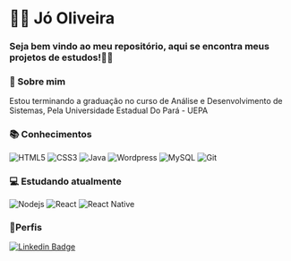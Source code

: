 # 👨‍💻 Jó Oliveira
### Seja bem vindo ao meu repositório, aqui se encontra meus projetos de estudos!🙋‍♂️

### 📖  Sobre mim
Estou terminando a graduação no curso de Análise e Desenvolvimento de Sistemas, Pela Universidade Estadual Do Pará - UEPA 
### 📚 Conhecimentos
![HTML5](https://img.shields.io/badge/-HTML5-E34F26?style=flat-square&logo=html5&logoColor=white)
![CSS3](https://img.shields.io/badge/-CSS3-549FDE?style=flat-square&logo=css3&logoColor=white)
![Java](https://img.shields.io/badge/-Java-E42D2C?style=flat-square&logo=java&logoColor=white)
![Wordpress](https://img.shields.io/badge/-Wordpress-007095?style=flat-square&logo=wordpress&logoColor=white)
![MySQL](https://img.shields.io/badge/-MySQL-00758F?style=flat-square&logo=mysql&logoColor=white)
![Git](https://img.shields.io/badge/-Git-F05032?style=flat-square&logo=git&logoColor=white)

### 💻 Estudando atualmente
![Nodejs](https://img.shields.io/badge/-Node.js-43853d?style=flat-square&logo=Node.js&logoColor=white)
![React](https://img.shields.io/badge/-React.js-45b8d8?style=flat-square&logo=react&logoColor=white)
![React Native](https://img.shields.io/badge/-React%20Native-45b8d8?style=flat-square&logo=react&logoColor=white)

### 📱Perfis
[![Linkedin Badge](https://img.shields.io/badge/-LinkedIn-blue?style=flat-square&logo=Linkedin&logoColor=white&link=https://www.linkedin.com/in/isadora-rodrigues-stangarlin-48402b141/)](https://www.linkedin.com/in/j%C3%B3-oliveira-2756a5180/) 
